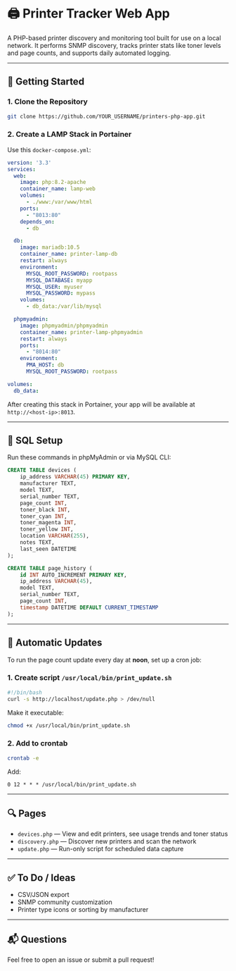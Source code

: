 # 🖨️ Printer Tracker Web App

A PHP-based printer discovery and monitoring tool built for use on a local network. It performs SNMP discovery, tracks printer stats like toner levels and page counts, and supports daily automated logging.

---

## 🚀 Getting Started

### 1. Clone the Repository
```bash
git clone https://github.com/YOUR_USERNAME/printers-php-app.git
```

### 2. Create a LAMP Stack in Portainer
Use this `docker-compose.yml`:

```yaml
version: '3.3'
services:
  web:
    image: php:8.2-apache
    container_name: lamp-web
    volumes:
      - ./www:/var/www/html
    ports:
      - "8013:80"
    depends_on:
      - db

  db:
    image: mariadb:10.5
    container_name: printer-lamp-db
    restart: always
    environment:
      MYSQL_ROOT_PASSWORD: rootpass
      MYSQL_DATABASE: myapp
      MYSQL_USER: myuser
      MYSQL_PASSWORD: mypass
    volumes:
      - db_data:/var/lib/mysql

  phpmyadmin:
    image: phpmyadmin/phpmyadmin
    container_name: printer-lamp-phpmyadmin
    restart: always
    ports:
      - "8014:80"
    environment:
      PMA_HOST: db
      MYSQL_ROOT_PASSWORD: rootpass

volumes:
  db_data:
```

After creating this stack in Portainer, your app will be available at `http://<host-ip>:8013`.

---

## 🧠 SQL Setup
Run these commands in phpMyAdmin or via MySQL CLI:

```sql
CREATE TABLE devices (
    ip_address VARCHAR(45) PRIMARY KEY,
    manufacturer TEXT,
    model TEXT,
    serial_number TEXT,
    page_count INT,
    toner_black INT,
    toner_cyan INT,
    toner_magenta INT,
    toner_yellow INT,
    location VARCHAR(255),
    notes TEXT,
    last_seen DATETIME
);

CREATE TABLE page_history (
    id INT AUTO_INCREMENT PRIMARY KEY,
    ip_address VARCHAR(45),
    model TEXT,
    serial_number TEXT,
    page_count INT,
    timestamp DATETIME DEFAULT CURRENT_TIMESTAMP
);
```

---

## 🔁 Automatic Updates

To run the page count update every day at **noon**, set up a cron job:

### 1. Create script `/usr/local/bin/print_update.sh`
```bash
#!/bin/bash
curl -s http://localhost/update.php > /dev/null
```

Make it executable:
```bash
chmod +x /usr/local/bin/print_update.sh
```

### 2. Add to crontab
```bash
crontab -e
```
Add:
```cron
0 12 * * * /usr/local/bin/print_update.sh
```

---

## 🔍 Pages
- `devices.php` — View and edit printers, see usage trends and toner status
- `discovery.php` — Discover new printers and scan the network
- `update.php` — Run-only script for scheduled data capture

---

## ✅ To Do / Ideas
- CSV/JSON export
- SNMP community customization
- Printer type icons or sorting by manufacturer

---

## 📬 Questions
Feel free to open an issue or submit a pull request!
